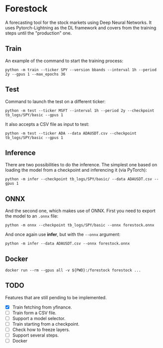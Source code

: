 # Forestock

A forecasting tool for the stock markets using Deep Neural Networks. It uses Pytorch-Lightning as the DL framework and covers from the training steps until the "production" one.

## Train
An example of the command to start the training process:

    python -m train --ticker SPY --version bbands --interval 1h --period 2y --gpus 1 --max_epochs 36

## Test
Command to launch the test on a different ticker:

    python -m test --ticker MSFT --interval 1h --period 2y --checkpoint tb_logs/SPY/basic --gpus 1

It also accepts a CSV file as input to test:

    python -m test --ticker ADA --data ADAUSDT.csv --checkpoint tb_logs/SPY/basic --gpus 1

## Inference
There are two possibilities to do the inference. The simplest one based on loading the model from a checkpoint and inferencing it (via PyTorch):

    python -m infer --checkpoint tb_logs/SPY/basic/ --data ADAUSDT.csv --gpus 1

## ONNX

And the second one, which makes use of ONNX. First you need to export the model to an `.onnx` file:

    python -m onnx --checkpoint tb_logs/SPY/basic --onnx forestock.onnx

And once again use **infer**, but with the `--onnx` argument:

    python -m infer --data ADAUSDT.csv --onnx forestock.onnx

## Docker

    docker run --rm --gpus all -v ${PWD}:/forestock forestock ...

## TODO

Features that are still pending to be implemented.

- [x] Train fetching from yfinance.
- [ ] Train form a CSV file.
- [ ] Support a model selector.
- [ ] Train starting from a checkpoint.
- [ ] Check how to freeze layers.
- [ ] Support several steps.
- [ ] Docker